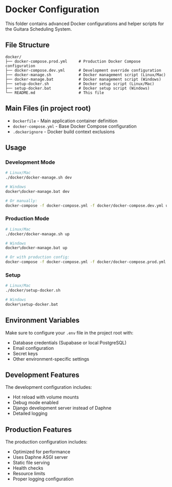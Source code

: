 # Docker Configuration

This folder contains advanced Docker configurations and helper scripts for the Guitara Scheduling System.

## File Structure

```
docker/
├── docker-compose.prod.yml     # Production Docker Compose configuration
├── docker-compose.dev.yml      # Development override configuration
├── docker-manage.sh            # Docker management script (Linux/Mac)
├── docker-manage.bat           # Docker management script (Windows)
├── setup-docker.sh             # Docker setup script (Linux/Mac)
├── setup-docker.bat            # Docker setup script (Windows)
└── README.md                   # This file
```

## Main Files (in project root)

- `Dockerfile` - Main application container definition
- `docker-compose.yml` - Base Docker Compose configuration
- `.dockerignore` - Docker build context exclusions

## Usage

### Development Mode

```bash
# Linux/Mac
./docker/docker-manage.sh dev

# Windows
docker\docker-manage.bat dev

# Or manually:
docker-compose -f docker-compose.yml -f docker/docker-compose.dev.yml up
```

### Production Mode

```bash
# Linux/Mac
./docker/docker-manage.sh up

# Windows
docker\docker-manage.bat up

# Or with production config:
docker-compose -f docker-compose.yml -f docker/docker-compose.prod.yml up
```

### Setup

```bash
# Linux/Mac
./docker/setup-docker.sh

# Windows
docker\setup-docker.bat
```

## Environment Variables

Make sure to configure your `.env` file in the project root with:

- Database credentials (Supabase or local PostgreSQL)
- Email configuration
- Secret keys
- Other environment-specific settings

## Development Features

The development configuration includes:

- Hot reload with volume mounts
- Debug mode enabled
- Django development server instead of Daphne
- Detailed logging

## Production Features

The production configuration includes:

- Optimized for performance
- Uses Daphne ASGI server
- Static file serving
- Health checks
- Resource limits
- Proper logging configuration
